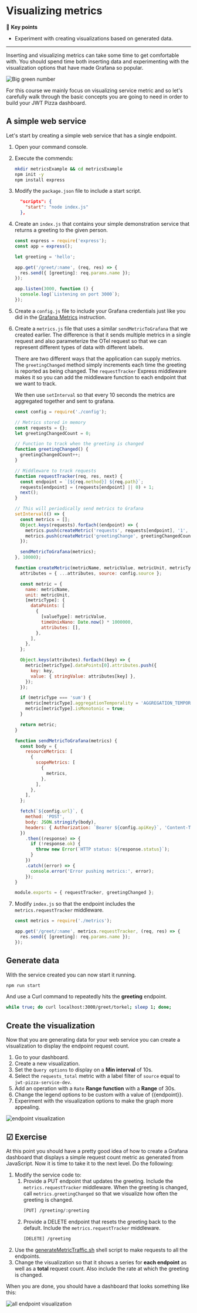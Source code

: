 # Visualizing metrics

🔑 **Key points**

- Experiment with creating visualizations based on generated data.

---

Inserting and visualizing metrics can take some time to get comfortable with. You should spend time both inserting data and experimenting with the visualization options that have made Grafana so popular.

![Big green number](bigGreenNumber.png)

For this course we mainly focus on visualizing service metric and so let's carefully walk through the basic concepts you are going to need in order to build your JWT Pizza dashboard.

## A simple web service

Let's start by creating a simple web service that has a single endpoint.

1. Open your command console.
1. Execute the commends:

   ```sh
   mkdir metricsExample && cd metricsExample
   npm init -y
   npm install express
   ```

1. Modify the `package.json` file to include a start script.

   ```json
     "scripts": {
       "start": "node index.js"
     },
   ```

1. Create an `index.js` that contains your simple demonstration service that returns a greeting to the given person.

   ```js
   const express = require('express');
   const app = express();

   let greeting = 'hello';

   app.get('/greet/:name', (req, res) => {
     res.send({ [greeting]: req.params.name });
   });

   app.listen(3000, function () {
     console.log(`Listening on port 3000`);
   });
   ```

1. Create a `config.js` file to include your Grafana credentials just like you did in the [Grafana Metrics](../grafanaMetrics/grafanaMetrics.md#generating-data-with-javascript) instruction.
1. Create a `metrics.js` file that uses a similar `sendMetricToGrafana` that we created earlier. The difference is that it sends multiple metrics in a single request and also parameterize the OTel request so that we can represent different types of data with different labels.

   There are two different ways that the application can supply metrics. The `greetingChanged` method simply increments each time the greeting is reported as being changed. The `requestTracker` Express middleware makes it so you can add the middleware function to each endpoint that we want to track.

   We then use `setInterval` so that every 10 seconds the metrics are aggregated together and sent to grafana.

   ```js
   const config = require('./config');

   // Metrics stored in memory
   const requests = {};
   let greetingChangedCount = 0;

   // Function to track when the greeting is changed
   function greetingChanged() {
     greetingChangedCount++;
   }

   // Middleware to track requests
   function requestTracker(req, res, next) {
     const endpoint = `[${req.method}] ${req.path}`;
     requests[endpoint] = (requests[endpoint] || 0) + 1;
     next();
   }

   // This will periodically send metrics to Grafana
   setInterval(() => {
     const metrics = [];
     Object.keys(requests).forEach((endpoint) => {
       metrics.push(createMetric('requests', requests[endpoint], '1', 'sum', 'asInt', { endpoint }));
       metrics.push(createMetric('greetingChange', greetingChangedCount, '1', 'sum', 'asInt', {}));
     });

     sendMetricToGrafana(metrics);
   }, 10000);

   function createMetric(metricName, metricValue, metricUnit, metricType, valueType, attributes) {
     attributes = { ...attributes, source: config.source };

     const metric = {
       name: metricName,
       unit: metricUnit,
       [metricType]: {
         dataPoints: [
           {
             [valueType]: metricValue,
             timeUnixNano: Date.now() * 1000000,
             attributes: [],
           },
         ],
       },
     };

     Object.keys(attributes).forEach((key) => {
       metric[metricType].dataPoints[0].attributes.push({
         key: key,
         value: { stringValue: attributes[key] },
       });
     });

     if (metricType === 'sum') {
       metric[metricType].aggregationTemporality = 'AGGREGATION_TEMPORALITY_CUMULATIVE';
       metric[metricType].isMonotonic = true;
     }

     return metric;
   }

   function sendMetricToGrafana(metrics) {
     const body = {
       resourceMetrics: [
         {
           scopeMetrics: [
             {
               metrics,
             },
           ],
         },
       ],
     };

     fetch(`${config.url}`, {
       method: 'POST',
       body: JSON.stringify(body),
       headers: { Authorization: `Bearer ${config.apiKey}`, 'Content-Type': 'application/json' },
     })
       .then((response) => {
         if (!response.ok) {
           throw new Error(`HTTP status: ${response.status}`);
         }
       })
       .catch((error) => {
         console.error('Error pushing metrics:', error);
       });
   }

   module.exports = { requestTracker, greetingChanged };
   ```

1. Modify `index.js` so that the endpoint includes the `metrics.requestTracker` middleware.

   ```js
   const metrics = require('./metrics');

   app.get('/greet/:name', metrics.requestTracker, (req, res) => {
     res.send({ [greeting]: req.params.name });
   });
   ```

## Generate data

With the service created you can now start it running.

```sh
npm run start
```

And use a Curl command to repeatedly hits the **greeting** endpoint.

```sh
while true; do curl localhost:3000/greet/torkel; sleep 1; done;
```

## Create the visualization

Now that you are generating data for your web service you can create a visualization to display the endpoint request count.

1. Go to your dashboard.
1. Create a new visualization.
1. Set the `Query options` to display on a **Min interval** of 10s.
1. Select the `requests_total` metric with a label filter of `source` equal to `jwt-pizza-service-dev`.
1. Add an operation with a `Rate` **Range function** with a **Range** of 30s.
1. Change the legend options to be custom with a value of {{endpoint}}.
1. Experiment with the visualization options to make the graph more appealing.

![endpoint visualization](endpointVisualization.png)

## ☑ Exercise

At this point you should have a pretty good idea of how to create a Grafana dashboard that displays a simple request count metric as generated from JavaScript. Now it is time to take it to the next level. Do the following:

1. Modify the service code to:
   1. Provide a PUT endpoint that updates the greeting. Include the `metrics.requestTracker` middleware. When the greeting is changed, call `metrics.greetingChanged` so that we visualize how often the greeting is changed.
      ```sh
      [PUT] /greeting/:greeting
      ```
   1. Provide a DELETE endpoint that resets the greeting back to the default. Include the `metrics.requestTracker` middleware.
      ```sh
      [DELETE] /greeting
      ```
1. Use the [generateMetricTraffic.sh](exampleCode/generateMetricTraffic.sh) shell script to make requests to all the endpoints.
1. Change the visualization so that it shows a series for **each endpoint** as well as a **total** request count. Also include the rate at which the greeting is changed.

When you are done, you should have a dashboard that looks something like this:

![all endpoint visualization](allEndpointsVisualization.png)
